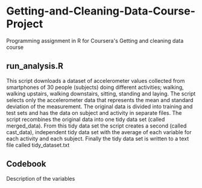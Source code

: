 # Getting-and-Cleaning-Data-Course-Project
Programming assignment in R for Coursera's Getting and cleaning data course

## run_analysis.R
This script downloads a dataset of accelerometer values collected from smartphones of 30 people (subjects) doing different activities; walking, walking upstairs, walking downstairs, sitting, standing and laying. The script selects only the accelerometer data that represents the mean and standard deviation of the measurement. The original data is divided into training and test sets and has the data on subject and activity in separate files. The script recombines the original data into one tidy data set (called merged_data).  From this tidy data set the script creates a second (called cast_data), independent tidy data set with the average of each variable for each activity and each subject. Finally the tidy data set is written to a text file called tidy_dataset.txt

## Codebook
Description of the variables 
